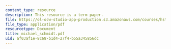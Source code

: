 ```yaml
---
content_type: resource
description: This resource is a term paper.
file: https://ol-ocw-studio-app-production.s3.amazonaws.com/courses/hst-525j-tumor-pathophysiology-and-transport-phenomena-fall-2005/af03af1e8c68b1d427f4b55a345856dc_michael_schmidt.pdf
file_type: application/pdf
resourcetype: Document
title: michael_schmidt.pdf
uid: af03af1e-8c68-b1d4-27f4-b55a345856dc
---
```

